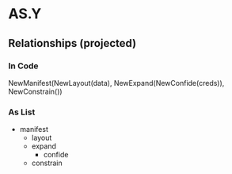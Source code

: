 # AS.Y

## Relationships (projected)

### In Code

NewManifest(NewLayout(data), NewExpand(NewConfide(creds)), NewConstrain())

### As List

- manifest
    - layout
    - expand
      - confide
    - constrain
